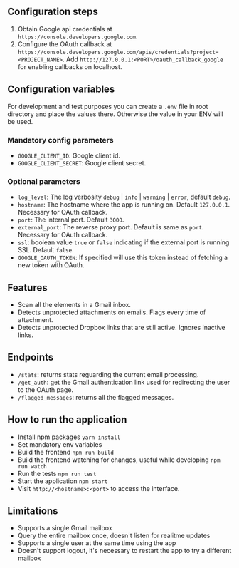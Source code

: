 ## Configuration steps

1. Obtain Google api credentials at `https://console.developers.google.com`.
2. Configure the OAuth callback at `https://console.developers.google.com/apis/credentials?project=<PROJECT_NAME>`.
   Add `http://127.0.0.1:<PORT>/oauth_callback_google` for enabling callbacks on localhost.

## Configuration variables

For development and test purposes you can create a `.env` file in root directory
and place the values there. Otherwise the value in your ENV will be used.

### Mandatory config parameters

- `GOOGLE_CLIENT_ID`: Google client id.
- `GOOGLE_CLIENT_SECRET`: Google client secret.

### Optional parameters

- `log_level`: The log verbosity `debug` | `info` | `warning` | `error`, default `debug`.
- `hostname`: The hostname where the app is running on. Default `127.0.0.1`. Necessary for OAuth callback.
- `port`: The internal port. Default `3000`.
- `external_port`: The reverse proxy port. Default is same as `port`. Necessary for OAuth callback.
- `ssl`: boolean value `true` or `false` indicating if the external port is running SSL. Default `false`.
- `GOOGLE_OAUTH_TOKEN`: If specified will use this token instead of fetching a new token with OAuth.

## Features

- Scan all the elements in a Gmail inbox.
- Detects unprotected attachments on emails. Flags every time of attachment.
- Detects unprotected Dropbox links that are still active. Ignores inactive links.

## Endpoints

- `/stats`: returns stats reguarding the current email processing.
- `/get_auth`: get the Gmail authentication link used for redirecting the user to the OAuth page.
- `/flagged_messages`: returns all the flagged messages.

## How to run the application

- Install npm packages
  `yarn install`
- Set mandatory env variables
- Build the frontend
  `npm run build`
- Build the frontend watching for changes, useful while developing
  `npm run watch`
- Run the tests
  `npm run test`
- Start the application
  `npm start`
- Visit `http://<hostname>:<port>` to access the interface.

## Limitations

- Supports a single Gmail mailbox
- Query the entire mailbox once, doesn't listen for realitme updates
- Supports a single user at the same time using the app
- Doesn't support logout, it's necessary to restart the app to try a different mailbox

